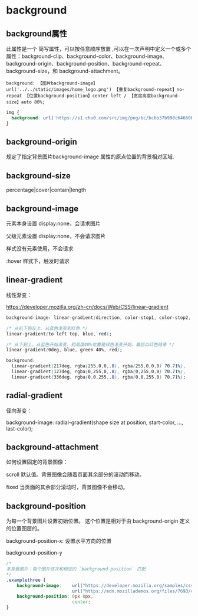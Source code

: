 # background

## background属性

此属性是一个 简写属性，可以按任意顺序放置 ,可以在一次声明中定义一个或多个属性：background-clip、background-color、background-image、background-origin、background-position、background-repeat、background-size，和 background-attachment。

```
background: 【图片background-image】url('../../static/images/home_logo.png') 【重复background-repeat】no-repeat 【位置background-position】center left / 【宽度高度background-size】auto 80%;
```


<!-- https://cpsetest.cpgroup.cn:13080/base-service/default/20211216/d1398082c94643858a2814ed30799ccc.PNG -->

```css
img {
  background: url('https://s1.chu0.com/src/img/png/bc/bcbb37b998c64660b7fbb60c4467e77c.png?imageMogr2/auto-orient/thumbnail/!237x237r/gravity/Center/crop/237x237/quality/85/&e=1735488000&token=1srnZGLKZ0Aqlz6dk7yF4SkiYf4eP-YrEOdM1sob:GyonwEggXDe2Vl4-LBtsuJaSo30=')
}
```

## background-origin

规定了指定背景图片background-image 属性的原点位置的背景相对区域.

## background-size

percentage|cover|contain|length

## background-image

元素本身设置 display:none，会请求图片

父级元素设置 display:none，不会请求图片

样式没有元素使用，不会请求

:hover 样式下，触发时请求

## linear-gradient

线性渐变：

<https://developer.mozilla.org/zh-cn/docs/Web/CSS/linear-gradient>

```css
background-image: linear-gradient(direction, color-stop1, color-stop2, ...);

/* 从右下到左上、从蓝色渐变到红色 */
linear-gradient(to left top, blue, red);

/* 从下到上，从蓝色开始渐变、到高度40%位置是绿色渐变开始、最后以红色结束 */
linear-gradient(0deg, blue, green 40%, red);

background: 
  linear-gradient(217deg, rgba(255,0,0,.8), rgba(255,0,0,0) 70.71%),
  linear-gradient(127deg, rgba(0,255,0,.8), rgba(0,255,0,0) 70.71%),
  linear-gradient(336deg, rgba(0,0,255,.8), rgba(0,0,255,0) 70.71%);

```

## radial-gradient

径向渐变：

background-image: radial-gradient(shape size at position, start-color, ..., last-color);

## background-attachment

如何设置固定的背景图像：

scroll 默认值。背景图像会随着页面其余部分的滚动而移动。

fixed 当页面的其余部分滚动时，背景图像不会移动。

## background-position

为每一个背景图片设置初始位置。 这个位置是相对于由 background-origin 定义的位置图层的。

background-position-x: 设置水平方向的位置

background-position-y

```css
/*
多背景图片：每个图片依次和相应的 `background-position` 匹配
*/
.examplethree {
    background-image:    url("https://developer.mozilla.org/samples/cssref/images/startransparent.gif"),
                         url("https://mdn.mozillademos.org/files/7693/catfront.png");
    background-position: 0px 0px,
                         center;
}
```
